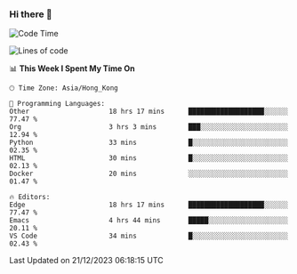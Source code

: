 ### Hi there 👋

<!--
**nicehiro/nicehiro** is a ✨ _special_ ✨ repository because its `README.md` (this file) appears on your GitHub profile.

Here are some ideas to get you started:

- 🔭 I’m currently working on ...
- 🌱 I’m currently learning ...
- 👯 I’m looking to collaborate on ...
- 🤔 I’m looking for help with ...
- 💬 Ask me about ...
- 📫 How to reach me: ...
- 😄 Pronouns: ...
- ⚡ Fun fact: ...
-->

<!--START_SECTION:waka-->
![Code Time](http://img.shields.io/badge/Code%20Time-171%20hrs%2034%20mins-blue)

![Lines of code](https://img.shields.io/badge/From%20Hello%20World%20I%27ve%20Written-2.6%20million%20lines%20of%20code-blue)

📊 **This Week I Spent My Time On** 

```text
🕑︎ Time Zone: Asia/Hong_Kong

💬 Programming Languages: 
Other                    18 hrs 17 mins      ███████████████████░░░░░░   77.47 % 
Org                      3 hrs 3 mins        ███░░░░░░░░░░░░░░░░░░░░░░   12.94 % 
Python                   33 mins             █░░░░░░░░░░░░░░░░░░░░░░░░   02.35 % 
HTML                     30 mins             █░░░░░░░░░░░░░░░░░░░░░░░░   02.13 % 
Docker                   20 mins             ░░░░░░░░░░░░░░░░░░░░░░░░░   01.47 % 

🔥 Editors: 
Edge                     18 hrs 17 mins      ███████████████████░░░░░░   77.47 % 
Emacs                    4 hrs 44 mins       █████░░░░░░░░░░░░░░░░░░░░   20.11 % 
VS Code                  34 mins             █░░░░░░░░░░░░░░░░░░░░░░░░   02.43 % 
```


 Last Updated on 21/12/2023 06:18:15 UTC
<!--END_SECTION:waka-->
